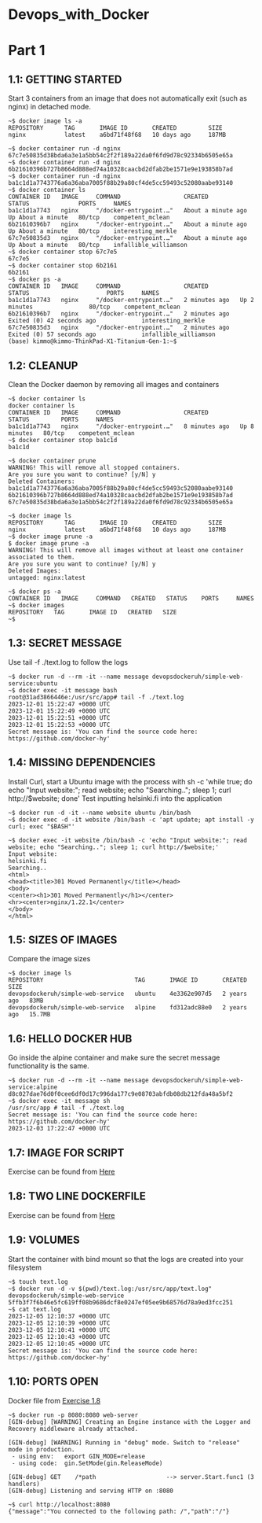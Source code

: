 # Devops_with_Docker
# Part 1

## 1.1: GETTING STARTED
Start 3 containers from an image that does not automatically exit (such as nginx) in detached mode.

```shell
~$ docker image ls -a
REPOSITORY      TAG       IMAGE ID       CREATED         SIZE
nginx           latest    a6bd71f48f68   10 days ago     187MB
```
```shell
~$ docker container run -d nginx
67c7e50835d38bda6a3e1a5bb54c2f2f189a22da0f6fd9d78c92334b6505e65a
~$ docker container run -d nginx
6b21610396b727b8664d888ed74a10328caacbd2dfab2be1571e9e193858b7ad
~$ docker container run -d nginx
ba1c1d1a7743776a6a36aba7005f88b29a80cf4de5cc59493c52080aabe93140
~$ docker container ls
CONTAINER ID   IMAGE     COMMAND                  CREATED              STATUS              PORTS     NAMES
ba1c1d1a7743   nginx     "/docker-entrypoint.…"   About a minute ago   Up About a minute   80/tcp    competent_mclean
6b21610396b7   nginx     "/docker-entrypoint.…"   About a minute ago   Up About a minute   80/tcp    interesting_merkle
67c7e50835d3   nginx     "/docker-entrypoint.…"   About a minute ago   Up About a minute   80/tcp    infallible_williamson
~$ docker container stop 67c7e5
67c7e5
~$ docker container stop 6b2161
6b2161
~$ docker ps -a
CONTAINER ID   IMAGE     COMMAND                  CREATED         STATUS                      PORTS     NAMES
ba1c1d1a7743   nginx     "/docker-entrypoint.…"   2 minutes ago   Up 2 minutes                80/tcp    competent_mclean
6b21610396b7   nginx     "/docker-entrypoint.…"   2 minutes ago   Exited (0) 42 seconds ago             interesting_merkle
67c7e50835d3   nginx     "/docker-entrypoint.…"   2 minutes ago   Exited (0) 57 seconds ago             infallible_williamson
(base) kimmo@kimmo-ThinkPad-X1-Titanium-Gen-1:~$ 

```

## 1.2: CLEANUP
Clean the Docker daemon by removing all images and containers

```shell
~$ docker container ls
docker container ls
CONTAINER ID   IMAGE     COMMAND                  CREATED         STATUS         PORTS     NAMES
ba1c1d1a7743   nginx     "/docker-entrypoint.…"   8 minutes ago   Up 8 minutes   80/tcp    competent_mclean
~$ docker container stop ba1c1d
ba1c1d
```
```shell
~$ docker container prune
WARNING! This will remove all stopped containers.
Are you sure you want to continue? [y/N] y
Deleted Containers:
ba1c1d1a7743776a6a36aba7005f88b29a80cf4de5cc59493c52080aabe93140
6b21610396b727b8664d888ed74a10328caacbd2dfab2be1571e9e193858b7ad
67c7e50835d38bda6a3e1a5bb54c2f2f189a22da0f6fd9d78c92334b6505e65a
```
```shell
~$ docker image ls
REPOSITORY      TAG       IMAGE ID       CREATED         SIZE
nginx           latest    a6bd71f48f68   10 days ago     187MB
~$ docker image prune -a
$ docker image prune -a
WARNING! This will remove all images without at least one container associated to them.
Are you sure you want to continue? [y/N] y
Deleted Images:
untagged: nginx:latest
```
```shell
~$ docker ps -a
CONTAINER ID   IMAGE     COMMAND   CREATED   STATUS    PORTS     NAMES
~$ docker images
REPOSITORY   TAG       IMAGE ID   CREATED   SIZE
~$ 
```

## 1.3: SECRET MESSAGE
Use tail -f ./text.log to follow the logs

```shell
~$ docker run -d --rm -it --name message devopsdockeruh/simple-web-service:ubuntu
~$ docker exec -it message bash
root@31ad3866446e:/usr/src/app# tail -f ./text.log
2023-12-01 15:22:47 +0000 UTC
2023-12-01 15:22:49 +0000 UTC
2023-12-01 15:22:51 +0000 UTC
2023-12-01 15:22:53 +0000 UTC
Secret message is: 'You can find the source code here: https://github.com/docker-hy'
```

## 1.4: MISSING DEPENDENCIES
Install Curl, start a Ubuntu image with the process with sh -c 'while true; do echo "Input website:"; read website; echo "Searching.."; sleep 1; curl http://$website; done'
Test inputting helsinki.fi into the application

```shell
~$ docker run -d -it --name website ubuntu /bin/bash
~$ docker exec -d -it website /bin/bash -c 'apt update; apt install -y curl; exec "$BASH"'
```

```shell
~$ docker exec -it website /bin/bash -c 'echo "Input website:"; read website; echo "Searching.."; sleep 1; curl http://$website;'
Input website:
helsinki.fi
Searching..
<html>
<head><title>301 Moved Permanently</title></head>
<body>
<center><h1>301 Moved Permanently</h1></center>
<hr><center>nginx/1.22.1</center>
</body>
</html>
```

## 1.5: SIZES OF IMAGES
Compare the image sizes

```shell
~$ docker image ls
REPOSITORY                          TAG       IMAGE ID       CREATED       SIZE
devopsdockeruh/simple-web-service   ubuntu    4e3362e907d5   2 years ago   83MB
devopsdockeruh/simple-web-service   alpine    fd312adc88e0   2 years ago   15.7MB
```

## 1.6: HELLO DOCKER HUB
Go inside the alpine container and make sure the secret message functionality is the same.

```shell
~$ docker run -d --rm -it --name message devopsdockeruh/simple-web-service:alpine
d8c027dae76d0f0cee6df0d17c996da177c9e08703abfdb08db212fda48a5bf2
~$ docker exec -it message sh
/usr/src/app # tail -f ./text.log
Secret message is: 'You can find the source code here: https://github.com/docker-hy'
2023-12-03 17:22:47 +0000 UTC
```

## 1.7: IMAGE FOR SCRIPT 

Exercise can be found from  [Here](Exercise1_7/README.md)

## 1.8: TWO LINE DOCKERFILE

Exercise can be found from  [Here](Exercise1_8/README.md)

## 1.9: VOLUMES
Start the container with bind mount so that the logs are created into your filesystem

```shell
~$ touch text.log
~$ docker run -d -v $(pwd)/text.log:/usr/src/app/text.log" devopsdockeruh/simple-web-service
5ffb3f7f6b46e5fc619ff08b9686dcf8e0247ef05ee9b68576d78a9ed3fcc251
~$ cat text.log 
2023-12-05 12:10:37 +0000 UTC
2023-12-05 12:10:39 +0000 UTC
2023-12-05 12:10:41 +0000 UTC
2023-12-05 12:10:43 +0000 UTC
2023-12-05 12:10:45 +0000 UTC
Secret message is: 'You can find the source code here: https://github.com/docker-hy'

```

## 1.10: PORTS OPEN
Docker file from [Exercise 1.8](Exercise1_8/Dockerfile)
```shell
~$ docker run -p 8080:8080 web-server
[GIN-debug] [WARNING] Creating an Engine instance with the Logger and Recovery middleware already attached.

[GIN-debug] [WARNING] Running in "debug" mode. Switch to "release" mode in production.
 - using env:	export GIN_MODE=release
 - using code:	gin.SetMode(gin.ReleaseMode)

[GIN-debug] GET    /*path                    --> server.Start.func1 (3 handlers)
[GIN-debug] Listening and serving HTTP on :8080

```
```shell
~$ curl http://localhost:8080
{"message":"You connected to the following path: /","path":"/"}
```



